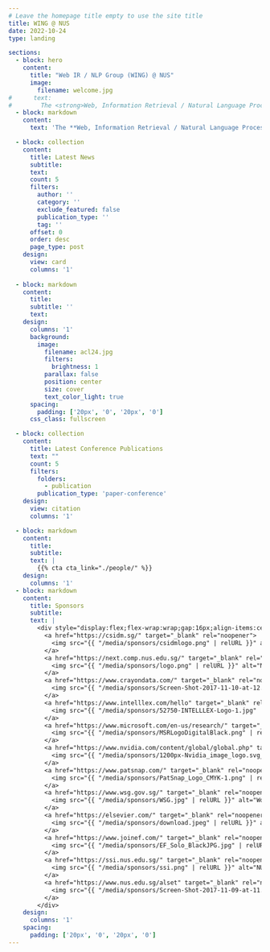 ```yaml
---
# Leave the homepage title empty to use the site title
title: WING @ NUS
date: 2022-10-24
type: landing

sections:
  - block: hero
    content:
      title: "Web IR / NLP Group (WING) @ NUS"
      image:
        filename: welcome.jpg
#      text: 
#        The <strong>Web, Information Retrieval / Natural Language Processing Group (WING)</strong> explores the research area of applied language processing and information retrieval to the Web and related technologies. Areas of current interest are question answering, scholarly digital libraries, verb similarity, focused crawling, citation parsing and spidering, web page classification and division, text segmentation, and full text analysis. WING is headed by <A HREF="author/min-yen-kan">Min</a> (A/P Min-Yen KAN). We are based in the Computational Linguistics Laboratory of the <a href="https://www.comp.nus.edu.sg">School of Computing</a> at the National University of Singapore. We often work with the Natural Language Processing Group and the <a href="https://lms.comp.nus.edu.sg/">Lab for Media Search</a>. We are part of the Media Technologies research group umbrella.
  - block: markdown
    content:
      text: 'The **Web, Information Retrieval / Natural Language Processing Group (WING)** explores the research area of applied language processing and information retrieval to the Web and related technologies. Areas of current interest are question answering, scholarly digital libraries, verb similarity, focused crawling, citation parsing and spidering, web page classification and division, text segmentation, and full text analysis. WING is headed by <A HREF="author/min-yen-kan">Min</a> (A/P Min-Yen KAN). We are based in the Computational Linguistics Laboratory of the <a href="https://www.comp.nus.edu.sg">School of Computing</a> at the National University of Singapore. We often work with the Natural Language Processing Group and the <a href="https://lms.comp.nus.edu.sg/">Lab for Media Search</a>. We are part of the Media Technologies research group umbrella.'

  - block: collection
    content:
      title: Latest News
      subtitle:
      text:
      count: 5
      filters:
        author: ''
        category: ''
        exclude_featured: false
        publication_type: ''
        tag: ''
      offset: 0
      order: desc
      page_type: post
    design:
      view: card
      columns: '1'
  
  - block: markdown
    content:
      title:
      subtitle: ''
      text:
    design:
      columns: '1'
      background:
        image: 
          filename: acl24.jpg
          filters:
            brightness: 1
          parallax: false
          position: center
          size: cover
          text_color_light: true
      spacing:
        padding: ['20px', '0', '20px', '0']
      css_class: fullscreen

  - block: collection
    content:
      title: Latest Conference Publications
      text: ""
      count: 5
      filters:
        folders:
          - publication
        publication_type: 'paper-conference'
    design:
      view: citation
      columns: '1'

  - block: markdown
    content:
      title:
      subtitle:
      text: |
        {{% cta cta_link="./people/" %}}
    design:
      columns: '1'
  - block: markdown
    content:
      title: Sponsors
      subtitle:
      text: |
        <div style="display:flex;flex-wrap:wrap;gap:16px;align-items:center;justify-content:center">
          <a href="https://csidm.sg/" target="_blank" rel="noopener">
            <img src="{{ "/media/sponsors/csidmlogo.png" | relURL }}" alt="CSIDM" style="height:56px" loading="lazy"/>
          </a>
          <a href="https://next.comp.nus.edu.sg/" target="_blank" rel="noopener">
            <img src="{{ "/media/sponsors/logo.png" | relURL }}" alt="NUS Computing NEXT" style="height:48px" loading="lazy"/>
          </a>
          <a href="https://www.crayondata.com/" target="_blank" rel="noopener">
            <img src="{{ "/media/sponsors/Screen-Shot-2017-11-10-at-12.11.24-AM.png" | relURL }}" alt="Crayon Data" style="height:40px" loading="lazy"/>
          </a>
          <a href="https://www.intelllex.com/hello" target="_blank" rel="noopener">
            <img src="{{ "/media/sponsors/52750-INTELLLEX-Logo-1.jpg" | relURL }}" alt="INTELLLEX" style="height:56px" loading="lazy"/>
          </a>
          <a href="https://www.microsoft.com/en-us/research/" target="_blank" rel="noopener">
            <img src="{{ "/media/sponsors/MSRLogoDigitalBlack.png" | relURL }}" alt="Microsoft Research" style="height:28px" loading="lazy"/>
          </a>
          <a href="https://www.nvidia.com/content/global/global.php" target="_blank" rel="noopener">
            <img src="{{ "/media/sponsors/1200px-Nvidia_image_logo.svg_.png" | relURL }}" alt="NVIDIA" style="height:44px" loading="lazy"/>
          </a>
          <a href="https://www.patsnap.com/" target="_blank" rel="noopener">
            <img src="{{ "/media/sponsors/PatSnap_Logo_CMYK-1.png" | relURL }}" alt="PatSnap" style="height:44px" loading="lazy"/>
          </a>
          <a href="https://www.wsg.gov.sg/" target="_blank" rel="noopener">
            <img src="{{ "/media/sponsors/WSG.jpg" | relURL }}" alt="Workforce Singapore (WSG)" style="height:40px" loading="lazy"/>
          </a>
          <a href="https://elsevier.com/" target="_blank" rel="noopener">
            <img src="{{ "/media/sponsors/download.jpeg" | relURL }}" alt="Elsevier" style="height:48px" loading="lazy"/>
          </a>
          <a href="https://www.joinef.com/" target="_blank" rel="noopener">
            <img src="{{ "/media/sponsors/EF_Solo_BlackJPG.jpg" | relURL }}" alt="Entrepreneur First" style="height:40px" loading="lazy"/>
          </a>
          <a href="https://ssi.nus.edu.sg/" target="_blank" rel="noopener">
            <img src="{{ "/media/sponsors/ssi.png" | relURL }}" alt="NUS Smart Systems Institute" style="height:40px" loading="lazy"/>
          </a>
          <a href="https://www.nus.edu.sg/alset" target="_blank" rel="noopener">
            <img src="{{ "/media/sponsors/Screen-Shot-2017-11-09-at-11.24.10-PM.png" | relURL }}" alt="NUS ALSET" style="height:28px" loading="lazy"/>
          </a>
        </div>
    design:
      columns: '1'
    spacing:
      padding: ['20px', '0', '20px', '0']
---
```

